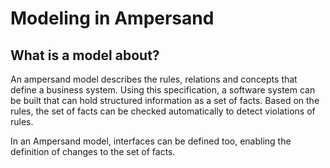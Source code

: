 # Modeling in Ampersand


## What is a model about?
An ampersand model describes the rules, relations and concepts that define a business system. Using this specification, a software system can be built that can hold structured information as a set of facts. Based on the rules, the set of facts can be checked automatically to detect violations of rules. 

In an Ampersand model, interfaces can be defined too, enabling the definition of changes to the set of facts.


 
 